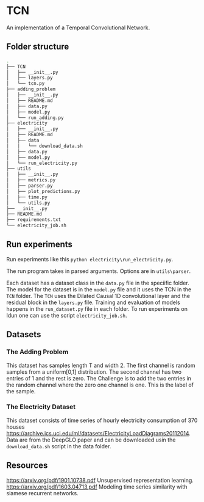 # TCN
An implementation of a Temporal Convolutional Network.

## Folder structure

```bash
.
├── TCN
│   ├── __init__.py
│   ├── layers.py
│   └── tcn.py
├── adding_problem
│   ├── __init__.py
│   ├── README.md
│   ├── data.py
│   ├── model.py
│   └── run_adding.py
├── electricity
│   ├── __init__.py
│   ├── README.md
│   ├── data
│   │   └── download_data.sh
│   ├── data.py
│   ├── model.py
│   └── run_electricity.py
├── utils
│   ├── __init__.py
│   ├── metrics.py
│   ├── parser.py
│   ├── plot_predictions.py
│   ├── time.py
│   └── utils.py
├── __init__.py
├── README.md
├── requirements.txt
└── electricity_job.sh
```

## Run experiments
Run experiments like this `python electricity\run_electricity.py`.

The run program takes in parsed arguments. Options are in `utils\parser`.

Each dataset has a dataset class in the `data.py` file in the speciific folder. The model
for the dataset is in the `model.py` file and it uses the TCN in the `TCN` folder. The `TCN`
uses the Dilated Causal 1D convolutional layer and the residual block in the `layers.py` file.
Training and evaluation of models happens in the `run_dataset.py` file in each folder.
To run experiments on Idun one can use the script `electricity_job.sh`.

## Datasets

### The Adding Problem
This dataset has samples length T  and width 2. The first channel is random samples from a uniform[0,1] distribution. The second channel has two entries of 1 and the rest is zero. The Challenge is to add the two entries in the random channel where the zero one channel is one. This is the label of the sample.

### The Electricity Dataset
This dataset consists of time series of hourly electricity consumption of 370 houses <https://archive.ics.uci.edu/ml/datasets/ElectricityLoadDiagrams20112014>. Data are from the DeepGLO paper and can be 
downloaded usin the `download_data.sh` script in the data folder.

## Resources

https://arxiv.org/pdf/1901.10738.pdf Unsupervised representation learning.
https://arxiv.org/pdf/1603.04713.pdf Modeling time series similarity with siamese recurrent networks.
